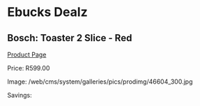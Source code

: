 
# Ebucks Dealz
## Bosch: Toaster 2 Slice - Red
[Product Page](https://www.ebucks.com/web/shop/productSelected.do?prodId=523009144&catId=704985963)

Price: R599.00

Image: /web/cms/system/galleries/pics/prodimg/46604_300.jpg

Savings: 


	